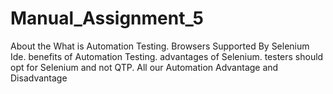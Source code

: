 # Manual_Assignment_5
About the What is Automation Testing.
Browsers Supported By Selenium Ide.
benefits of Automation Testing.
advantages of Selenium.
testers should opt for Selenium and not QTP.
All our Automation Advantage and Disadvantage
